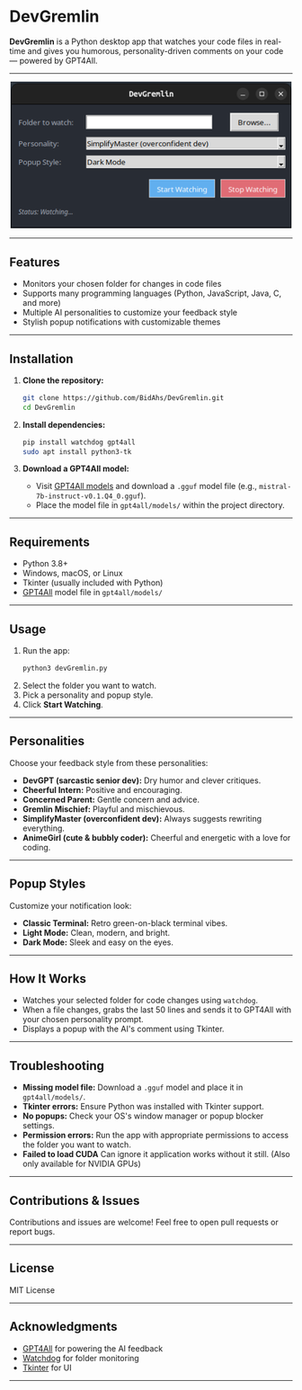 # DevGremlin

**DevGremlin** is a Python desktop app that watches your code files in real-time and gives you humorous, personality-driven comments on your code — powered by GPT4All.

---

<p align="center">
  <img src="devGremlinUI.png" alt="DevGremlin UI" width="500"/>
</p>

---

## Features

- Monitors your chosen folder for changes in code files
- Supports many programming languages (Python, JavaScript, Java, C, and more)
- Multiple AI personalities to customize your feedback style
- Stylish popup notifications with customizable themes

---

## Installation

1. **Clone the repository:**
   ```bash
   git clone https://github.com/BidAhs/DevGremlin.git
   cd DevGremlin
   ```

2. **Install dependencies:**
   ```bash
   pip install watchdog gpt4all
   sudo apt install python3-tk
   ```

3. **Download a GPT4All model:**
   - Visit [GPT4All models](https://huggingface.co/TheBloke/Mistral-7B-Instruct-v0.1-GGUF) and download a `.gguf` model file (e.g., `mistral-7b-instruct-v0.1.Q4_0.gguf`).
   - Place the model file in `gpt4all/models/` within the project directory.

---

## Requirements

- Python 3.8+
- Windows, macOS, or Linux
- Tkinter (usually included with Python)
- [GPT4All](https://huggingface.co/TheBloke/Mistral-7B-Instruct-v0.1-GGUF) model file in `gpt4all/models/`

---

## Usage

1. Run the app:
   ```bash
   python3 devGremlin.py
   ```
2. Select the folder you want to watch.
3. Pick a personality and popup style.
4. Click **Start Watching**.

---

## Personalities

Choose your feedback style from these personalities:

- **DevGPT (sarcastic senior dev):** Dry humor and clever critiques.
- **Cheerful Intern:** Positive and encouraging.
- **Concerned Parent:** Gentle concern and advice.
- **Gremlin Mischief:** Playful and mischievous.
- **SimplifyMaster (overconfident dev):** Always suggests rewriting everything.
- **AnimeGirl (cute & bubbly coder):** Cheerful and energetic with a love for coding.

---

## Popup Styles

Customize your notification look:

- **Classic Terminal:** Retro green-on-black terminal vibes.
- **Light Mode:** Clean, modern, and bright.
- **Dark Mode:** Sleek and easy on the eyes.

---

## How It Works

- Watches your selected folder for code changes using `watchdog`.
- When a file changes, grabs the last 50 lines and sends it to GPT4All with your chosen personality prompt.
- Displays a popup with the AI's comment using Tkinter.

---

## Troubleshooting

- **Missing model file:** Download a `.gguf` model and place it in `gpt4all/models/`.
- **Tkinter errors:** Ensure Python was installed with Tkinter support.
- **No popups:** Check your OS's window manager or popup blocker settings.
- **Permission errors:** Run the app with appropriate permissions to access the folder you want to watch.
- **Failed to load CUDA** Can ignore it application works without it still. (Also only available for NVIDIA GPUs)

---

## Contributions & Issues

Contributions and issues are welcome! Feel free to open pull requests or report bugs.

---

## License

MIT License

---

## Acknowledgments

- [GPT4All](https://huggingface.co/TheBloke/Mistral-7B-Instruct-v0.1-GGUF) for powering the AI feedback  
- [Watchdog](https://pypi.org/project/watchdog/) for folder monitoring  
- [Tkinter](https://docs.python.org/3/library/tkinter.html) for UI

---

